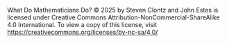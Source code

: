 What Do Mathematicians Do? © 2025 by Steven Clontz and John Estes is licensed under Creative Commons Attribution-NonCommercial-ShareAlike 4.0 International. To view a copy of this license, visit <https://creativecommons.org/licenses/by-nc-sa/4.0/>
